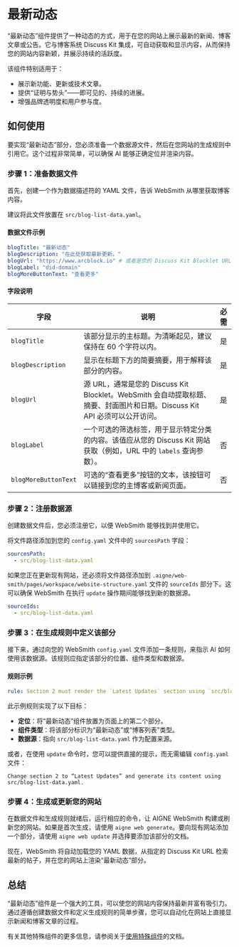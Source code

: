 # 最新动态

“最新动态”组件提供了一种动态的方式，用于在您的网站上展示最新的新闻、博客文章或公告。它与博客系统 Discuss Kit 集成，可自动获取和显示内容，从而保持您的网站内容新颖，并展示持续的活跃度。

该组件特别适用于：
- 展示新功能、更新或技术文章。
- 提供“证明与势头”——即可见的、持续的进展。
- 增强品牌透明度和用户参与度。

## 如何使用

要实现“最新动态”部分，您必须准备一个数据源文件，然后在您网站的生成规则中引用它。这个过程非常简单，可以确保 AI 能够正确定位并渲染内容。

### 步骤 1：准备数据文件

首先，创建一个作为数据描述符的 YAML 文件，告诉 WebSmith 从哪里获取博客内容。

建议将此文件放置在 `src/blog-list-data.yaml`。

#### 数据文件示例

```yaml src/blog-list-data.yaml icon=yaml
blogTitle: "最新动态"
blogDescription: "在此处获取最新更新。"
blogUrl: "https://www.arcblock.io" # 或者是您的 Discuss Kit Blocklet URL
blogLabel: "did-domain"
blogMoreButtonText: "查看更多"
```

#### 字段说明

| 字段 | 说明 | 必需 |
| -------------------- | ------------------------------------------------------------------------------------------------------------------------------------------------------------------------------------------------------ | :------: |
| `blogTitle` | 该部分显示的主标题。为清晰起见，建议保持在 60 个字符以内。 | 是 |
| `blogDescription` | 显示在标题下方的简要摘要，用于解释该部分的内容。 | 是 |
| `blogUrl` | 源 URL，通常是您的 Discuss Kit Blocklet。WebSmith 会自动提取标题、摘要、封面图片和日期。Discuss Kit API 必须可以公开访问。 | 是 |
| `blogLabel` | 一个可选的筛选标签，用于显示特定分类的内容。该值应从您的 Discuss Kit 网站获取（例如，URL 中的 `labels` 查询参数）。 | 否 |
| `blogMoreButtonText` | 可选的“查看更多”按钮的文本，该按钮可以链接到您的主博客或新闻页面。 | 否 |

### 步骤 2：注册数据源

创建数据文件后，您必须注册它，以便 WebSmith 能够找到并使用它。

将文件路径添加到您的 `config.yaml` 文件中的 `sourcesPath` 字段：

```yaml config.yaml icon=yaml
sourcesPath:
  - src/blog-list-data.yaml
```

如果您正在更新现有网站，还必须将文件路径添加到 `.aigne/web-smith/pages/workspace/website-structure.yaml` 文件的 `sourceIds` 部分下。这可以确保 WebSmith 在执行 `update` 操作期间能够找到新的数据源。

```yaml .aigne/web-smith/pages/workspace/website-structure.yaml icon=yaml
sourceIds:
  - src/blog-list-data.yaml
```

### 步骤 3：在生成规则中定义该部分

接下来，通过向您的 WebSmith `config.yaml` 文件添加一条规则，来指示 AI 如何使用该数据源。该规则应指定该部分的位置、组件类型和数据源。

#### 规则示例

```yaml config.yaml icon=yaml
rule: Section 2 must render the `Latest Updates` section using `src/blog-list-data.yaml` as immediate proof and momentum.
```

此示例规则实现了以下目标：
*   **定位**：将“最新动态”组件放置为页面上的第二个部分。
*   **组件类型**：将该部分标识为“最新动态”或“博客列表”类型。
*   **数据源**：指向 `src/blog-list-data.yaml` 作为配置来源。

或者，在使用 `update` 命令时，您可以提供直接的提示，而无需编辑 `config.yaml` 文件：

```
Change section 2 to “Latest Updates” and generate its content using src/blog-list-data.yaml.
```

### 步骤 4：生成或更新您的网站

在数据文件和生成规则就绪后，运行相应的命令，让 AIGNE WebSmith 构建或刷新您的网站。如果是首次生成，请使用 `aigne web generate`。要向现有网站添加一个部分，请使用 `aigne web update` 并选择要添加该部分的文档。

现在，WebSmith 将自动加载您的 YAML 数据，从指定的 Discuss Kit URL 检索最新的帖子，并在您的网站上渲染“最新动态”部分。

## 总结

“最新动态”组件是一个强大的工具，可以使您的网站内容保持最新并富有吸引力。通过遵循创建数据文件和定义生成规则的简单步骤，您可以自动化在网站上直接显示新闻和博客文章的过程。

有关其他特殊组件的更多信息，请参阅关于[使用特殊组件](./advanced-features-using-special-components.md)的文档。
